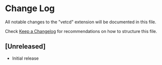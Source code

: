# Change Log

All notable changes to the "vetcd" extension will be documented in this file.

Check [Keep a Changelog](http://keepachangelog.com/) for recommendations on how to structure this file.

## [Unreleased]

- Initial release